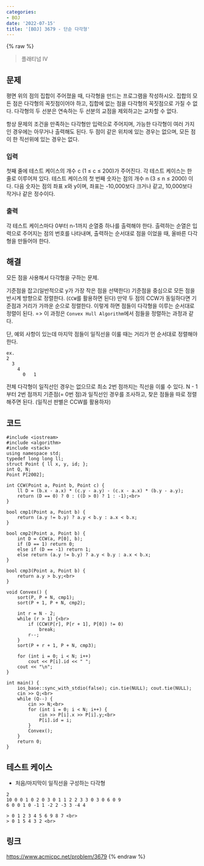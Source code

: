 ```yaml
---
categories:
- BOJ
date: '2022-07-15'
title: '[BOJ] 3679 - 단순 다각형'
---
```


{% raw %}
> 플래티넘 IV<br>

## 문제
평면 위의 점의 집합이 주어졌을 때, 다각형을 만드는 프로그램을 작성하시오. 집합의 모든 점은 다각형의 꼭짓점이어야 하고, 집합에 없는 점을 다각형의 꼭짓점으로 가질 수 없다. 다각형의 두 선분은 연속하는 두 선분의 교점을 제외하고는 교차할 수 없다.

항상 문제의 조건을 만족하는 다각형만 입력으로 주어지며, 가능한 다각형이 여러 가지인 경우에는 아무거나 출력해도 된다. 두 점이 같은 위치에 있는 경우는 없으며, 모든 점이 한 직선위에 있는 경우는 없다.

### 입력
첫째 줄에 테스트 케이스의 개수 c (1 ≤ c ≤ 200)가 주어진다. 각 테스트 케이스는 한 줄로 이루어져 있다. 테스트 케이스의 첫 번째 숫자는 점의 개수 n (3 ≤ n ≤ 2000) 이다. 다음 숫자는 점의 좌표 x와 y이며, 좌표는 -10,000보다 크거나 같고, 10,000보다 작거나 같은 정수이다.

### 출력
각 테스트 케이스마다 0부터 n-1까지 순열중 하나를 출력해야 한다. 출력하는 순열은 입력으로 주어지는 점의 번호를 나타내며, 출력하는 순서대로 점을 이었을 때, 올바른 다각형을 만들어야 한다.

## 해결
모든 점을 사용해서 다각형을 구하는 문제.

기준점을 잡고(일반적으로 y가 가장 작은 점을 선택한다) 기준점을 중심으로 모든 점을 반시계 방향으로 정렬한다. (`CCW`를 활용하면 된다) 만약 두 점의 CCW가 동일하다면 기준점과 거리가 가까운 순으로 정렬한다. 이렇게 하면 점들이 다각형을 이루는 순서대로 정렬이 된다. => 이 과정은 `Convex Hull Algorithm`에서 점들을 정렬하는 과정과 같다.<br>

단, 예외 사항이 있는데 마지막 점들이 일직선을 이룰 때는 거리가 먼 순서대로 정렬해야 한다.
```
ex. 
2
  3
    4
      0   1
```
전체 다각형이 일직선인 경우는 없으므로 최소 2번 점까지는 직선을 이룰 수 있다. N - 1부터 2번 점까지 기준점(= 0번 점)과 일직선인 경우를 조사하고, 찾은 점들을 따로 정렬해주면 된다. (일직선 판별은 CCW를 활용하자)

## 코드
```
#include <iostream>
#include <algorithm>
#include <stack>
using namespace std;
typedef long long ll;
struct Point { ll x, y, id; };
int Q, N;
Point P[2002];

int CCW(Point a, Point b, Point c) {
	ll D = (b.x - a.x) * (c.y - a.y) - (c.x - a.x) * (b.y - a.y);
	return (D == 0) ? 0 : ((D > 0) ? 1 : -1);<br>
}

bool cmp1(Point a, Point b) {
	return (a.y != b.y) ? a.y < b.y : a.x < b.x;
}

bool cmp2(Point a, Point b) {
	int D = CCW(a, P[0], b);
	if (D == 1) return 0;
	else if (D == -1) return 1;
	else return (a.y != b.y) ? a.y < b.y : a.x < b.x;
}

bool cmp3(Point a, Point b) {
	return a.y > b.y;<br>
}

void Convex() {
	sort(P, P + N, cmp1);
	sort(P + 1, P + N, cmp2);

	int r = N - 2;
	while (r > 1) {<br>
		if (CCW(P[r], P[r + 1], P[0]) != 0)
			break;
		r--;
	}
	sort(P + r + 1, P + N, cmp3);

	for (int i = 0; i < N; i++)
		cout << P[i].id << " ";
	cout << "\n";
}

int main() {
	ios_base::sync_with_stdio(false); cin.tie(NULL); cout.tie(NULL);
	cin >> Q;<br>
	while (Q--) {
		cin >> N;<br>
		for (int i = 0; i < N; i++) {
			cin >> P[i].x >> P[i].y;<br>
			P[i].id = i;
		}
		Convex();
	}
	return 0;
}
```

## 테스트 케이스
- 처음/마지막이 일직선을 구성하는 다각형
```
2 
10 0 0 1 0 2 0 3 0 1 1 2 2 3 3 0 3 0 6 0 9 
6 0 0 1 0 -1 1 -2 2 -3 3 -4 4 

> 0 1 2 3 4 5 6 9 8 7 <br>
> 0 1 5 4 3 2 <br>
```

## 링크
https://www.acmicpc.net/problem/3679
{% endraw %}